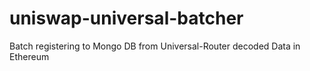 # uniswap-universal-batcher
Batch registering to Mongo DB from Universal-Router decoded Data in Ethereum
